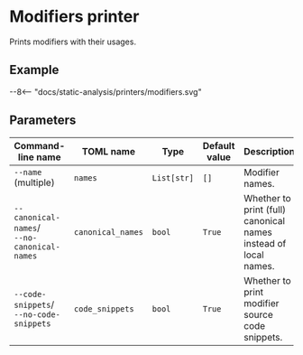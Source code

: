 # Modifiers printer

Prints modifiers with their usages.

## Example

<div>
--8<-- "docs/static-analysis/printers/modifiers.svg"
</div>

## Parameters

| Command-line name                                                         | TOML name                      | Type        | Default value | Description                                                     |
|---------------------------------------------------------------------------|--------------------------------|-------------|---------------|-----------------------------------------------------------------|
| `--name` (multiple)                                                       | <nobr>`names`</nobr>           | `List[str]` | `[]`          | Modifier names.                                                 |
| <nobr>`--canonical-names`</nobr>/<br/><nobr>`--no-canonical-names`</nobr> | <nobr>`canonical_names`</nobr> | `bool`      | `True`        | Whether to print (full) canonical names instead of local names. |
| <nobr>`--code-snippets`</nobr>/<br/><nobr>`--no-code-snippets`</nobr>     | <nobr>`code_snippets`</nobr>   | `bool`      | `True`        | Whether to print modifier source code snippets.                 |
